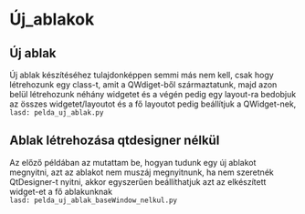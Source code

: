 # Új_ablakok

## Új ablak
Új ablak készítéséhez tulajdonképpen semmi más nem kell, csak hogy létrehozunk egy class-t, amit a QWdiget-ből származtatunk, majd azon belül létrehozunk néhány widgetet és a végén pedig egy layout-ra bedobjuk az összes widgetet/layoutot és a fő layoutot pedig beállítjuk a QWidget-nek, ```lasd: pelda_uj_ablak.py```

## Ablak létrehozása qtdesigner nélkül
Az előző példában az mutattam be, hogyan tudunk egy új ablakot megnyitni, azt az ablakot nem muszáj megnyitnunk, ha nem szeretnék QtDesigner-t nyitni, akkor egyszerűen beállíthatjuk azt az elkészített widget-et a fő ablakunknak <br>
```lasd: pelda_uj_ablak_baseWindow_nelkul.py```